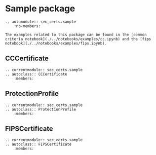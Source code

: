# Sample package

```{eval-rst}
.. automodule:: sec_certs.sample
    :no-members:
```

```{tip}
The examples related to this package can be found in the [common criteria notebook](./../notebooks/examples/cc.ipynb) and the [fips notebook](./../notebooks/examples/fips.ipynb).
```

## CCCertificate

```{eval-rst}
.. currentmodule:: sec_certs.sample
.. autoclass:: CCCertificate
    :members:
```

## ProtectionProfile

```{eval-rst}
.. currentmodule:: sec_certs.sample
.. autoclass:: ProtectionProfile
    :members:
```

## FIPSCertificate

```{eval-rst}
.. currentmodule:: sec_certs.sample
.. autoclass:: FIPSCertificate
    :members:
```

